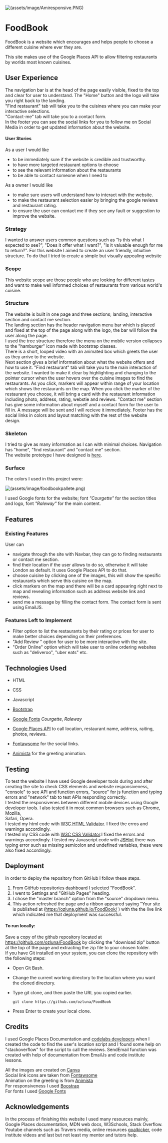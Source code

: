 ![(assets/image/Amiresponsive.PNG)](assets/image/Amiresponsive.PNG)


# **FoodBook**

FoodBook is a website which encourages and helps people to choose a different cuisine where ever they are.

This site makes use of the Google Places API to allow filtering restaurants by worlds most known cuisines.



## **User Experience**

 The navigation bar is at the head of the page easily visible, fixed to the top and clear for user to understand. 
 The "Home" button and the logo will take you right back to the landing.   
 "Find restaurant" tab will take you to the cuisines where you can make your interactive selections.   
 "Contact-me" tab will take you to a contact form.    
 In the footer you can see the social links for you to follow me on Social Media in order to get updated information about the website.

#### **User Stories**


As a user I would like  
* to be immediately sure if the website is credible and trustworthy.  
* to have more targeted restaurant options to choose
* to see the relevant information about the restaurants  
* to be able to contact someone when I need to


As a owner I would like
* to make sure users will understand how to interact with the website.
* to make the restaurant selection easier by bringing the google reviews and restaurant rating.  
* to ensure the user can contact me if they see any fault or suggestion to improve the website.


### **Strategy**

I wanted to answer users common questions such as "Is this what I expected to see?", "Does it offer what I want?",
"Is it valuable enough for me to return?". 
For this website I aimed to create an user friendly, intiuitive structure. To do that I tried to create a simple but visually appealing website

### **Scope**

This website scope are those people who are looking for different tastes and want to make well informed choices of restaurants from various world's cuisine.  


### **Structure**

The website is built in one page and three sections; landing, interactive section and contact me section.  
The landing section has the header navigation menu bar which is placed and fixed at the top of the page along with the logo, the bar will follow the user along the page.  
I used the tree structure therefore the menu on the mobile version collapses to the "hamburger" icon made with bootstrap classes.   
There is a short, looped video with an animated box which greets the user as they arrive to the website.  
Next section gives a brief information about what the website offers and how to use it.
"Find restaurant" tab will take you to the main interaction of the website. I wanted to make it clear by highlighting and changing to the pointer cursor when the user hovers over the cuisine images to find the restaurants.
As you click, markers will appear within range of your location which shows the restaurants on the map. When you click the marker of the restaurant you choose, it will
bring a card with the restaurant information including photo, address, rating, webstie and reviews.
"Contact me" section has give some information about myself and a contact form for the user to fill in. A message will be sent and I will recieve it immediately.
Footer has the social links in colors and layout matching with the rest of the website design.  


### **Skeleton**

I tried to give as many information as I can with minimal choices. Navigation has "home", "find restaurant" and "contact me" section.  
The website prototype I have designed is [here](wireframe/FoodBookWireframe.pdf).  
### **Surface**

The colors I used in this project were:  


![(assets/image/foodbookpallete.png)](assets/image/foodbookpallete.png)  


I used Google fonts for the website; font *"Courgette"* for the section titles and logo, font *"Raleway"* for the main content. 

## **Features**
### **Existing Features**

User can
* navigate through the site with Navbar, they can go to finding restaurants or contact me section.
* find their location if the user allows to do so, otherwise it will take London as default. It uses Google Places API to do that.
* choose cuisine by clicking one of the images, this will show the spesific restaurants which serve this cuisine on the map.
* click markers on the map and there will be a card appearing right next to map and revealing information such as address website link and reviews.
* send me a message by filling the contact form. The contact form is sent using EmailJS.

### **Features Left to Implement**
* Filter option to list the restaurants by their rating or prices for user to make better choices depending on their preferences.
* "Add Review " option for user to be more interactive with the site.
* "Order Online" option which will take user to online ordering websites such as "deliveroo", "uber eats" etc.


## **Technologies Used**

  * HTML


  * CSS


  * Javascript 


  * [Bootstrap](https://getbootstrap.com/)


  * [Google Fonts](https://fonts.google.com/) *Courgette*, *Raleway*


  * [Google Places API](https://developers.google.com/places/web-service/intro) to call location, restaurant name, address, raiting, photos, reviews.


  * [Fontawsome](https://fontawesome.com/) for the social links.


  * [Animista](https://animista.net/play/entrances/scale-in/scale-in-top) for the greeting animation.


    
  
## **Testing**
To test the website I have used Google developer tools during and after creating the site to check CSS elements and website responsiveness,  
"console" to see API and function errors, "source" for js function and typing errors and "network" tab to test APIs responding correctly.  
I tested the responsivenes between different mobile devices using Google developer tools. I also tested it in most common browsers such as Chrome, Mozilla,  
Safari, Opera.  
I tested my html code with [W3C HTML Validator](https://validator.w3.org/). I fixed the erros and warnings accordingly.  
I tested my CSS code with [W3C CSS Validator](https://jigsaw.w3.org/css-validator/).I fixed the errors and warnings accordingly.
I tested my Javascript code with [JSHint](https://jshint.com/) there was typing error such as missing semicolon and undefined variables, these were also fixed accordingly.

## **Deployment**

In order to deploy the repository from GitHub I follow these steps.
1. From GitHub repositories dashboard I selected "FoodBook".
2. I went to Settings and "GitHub Pages" heading.
3. I chose the "master branch" option from the "source" dropdown menu.
4. This action refreshed the page and a ribbon appeared saying "Your site is published at  (https://ozluna.github.io/FoodBook/ ) with the the live link which indicated me that deployment was successful.

#### To run locally:
Save a copy of the github repository located at https://github.com/ozluna/FoodBook by clicking the "download zip" button at the top of the page and extracting the zip file to your chosen folder.  
If you have Git installed on your system, you can clone the repository with the following steps:  

* Open Git Bash.

* Change the current working directory to the location where you want the cloned directory.

* Type git clone, and then paste the URL you copied earlier.

  `git clone https://github.com/ozluna/FoodBook`  

* Press Enter to create your local clone.


## **Credits**
I used Google Places Documentation and [codelabs developers](https://codelabs.developers.google.com/) when I created the code to find the user's location 
script and I found some help on "stackoverflow" for the script to call the reviews.  SendEmail function was created with help of documentation from EmailJs and code institute lessons.  


All the images are created on [Canva](https://www.canva.com/)  
Social link icons are taken from [Fontawsome](https://fontawesome.com/)  
Animation on the greeting is from [Animista](https://animista.net/)  
For responsiveness I used [Boostrap](https://getbootstrap.com/)  
For fonts I used [Google Fonts](https://fonts.google.com/)  


## **Acknowledgements**

In the process of finishing this website I used many resources mainly, Google Places documentation, MDN web docs, W3Schools, Stack Overflow.  
Youtube channels such as Travers media, online resources [goalkicker](https://goalkicker.com), code institute videos and last but not least my mentor and tutors help.




